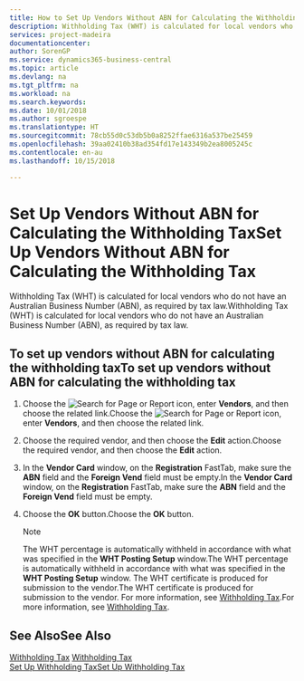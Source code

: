 ```yaml
---
title: How to Set Up Vendors Without ABN for Calculating the Withholding Tax
description: Withholding Tax (WHT) is calculated for local vendors who do not have an Australian Business Number (ABN), as required by tax law.
services: project-madeira
documentationcenter: 
author: SorenGP
ms.service: dynamics365-business-central
ms.topic: article
ms.devlang: na
ms.tgt_pltfrm: na
ms.workload: na
ms.search.keywords: 
ms.date: 10/01/2018
ms.author: sgroespe
ms.translationtype: HT
ms.sourcegitcommit: 78cb55d0c53db5b0a8252ffae6316a537be25459
ms.openlocfilehash: 39aa02410b38ad354fd17e143349b2ea8005245c
ms.contentlocale: en-au
ms.lasthandoff: 10/15/2018

---
```

# <a name="set-up-vendors-without-abn-for-calculating-the-withholding-tax"></a><span data-ttu-id="3c9aa-103">Set Up Vendors Without ABN for Calculating the Withholding Tax</span><span class="sxs-lookup"><span data-stu-id="3c9aa-103">Set Up Vendors Without ABN for Calculating the Withholding Tax</span></span>
<span data-ttu-id="3c9aa-104">Withholding Tax (WHT) is calculated for local vendors who do not have an Australian Business Number (ABN), as required by tax law.</span><span class="sxs-lookup"><span data-stu-id="3c9aa-104">Withholding Tax (WHT) is calculated for local vendors who do not have an Australian Business Number (ABN), as required by tax law.</span></span>  

## <a name="to-set-up-vendors-without-abn-for-calculating-the-withholding-tax"></a><span data-ttu-id="3c9aa-105">To set up vendors without ABN for calculating the withholding tax</span><span class="sxs-lookup"><span data-stu-id="3c9aa-105">To set up vendors without ABN for calculating the withholding tax</span></span>  

1.  <span data-ttu-id="3c9aa-106">Choose the ![Search for Page or Report](../../media/ui-search/search_small.png "Search for Page or Report icon") icon, enter **Vendors**, and then choose the related link.</span><span class="sxs-lookup"><span data-stu-id="3c9aa-106">Choose the ![Search for Page or Report](../../media/ui-search/search_small.png "Search for Page or Report icon") icon, enter **Vendors**, and then choose the related link.</span></span>  
2.  <span data-ttu-id="3c9aa-107">Choose the required vendor, and then choose the **Edit** action.</span><span class="sxs-lookup"><span data-stu-id="3c9aa-107">Choose the required vendor, and then choose the **Edit** action.</span></span>  
3.  <span data-ttu-id="3c9aa-108">In the **Vendor Card** window, on the **Registration** FastTab, make sure the **ABN** field and the **Foreign Vend** field must be empty.</span><span class="sxs-lookup"><span data-stu-id="3c9aa-108">In the **Vendor Card** window, on the **Registration** FastTab, make sure the **ABN** field and the **Foreign Vend** field must be empty.</span></span>  
4.  <span data-ttu-id="3c9aa-109">Choose the **OK** button.</span><span class="sxs-lookup"><span data-stu-id="3c9aa-109">Choose the **OK** button.</span></span>  

    > [!NOTE]  
    >  <span data-ttu-id="3c9aa-110">The WHT percentage is automatically withheld in accordance with what was specified in the **WHT Posting Setup** window.</span><span class="sxs-lookup"><span data-stu-id="3c9aa-110">The WHT percentage is automatically withheld in accordance with what was specified in the **WHT Posting Setup** window.</span></span> <span data-ttu-id="3c9aa-111">The WHT certificate is produced for submission to the vendor.</span><span class="sxs-lookup"><span data-stu-id="3c9aa-111">The WHT certificate is produced for submission to the vendor.</span></span> <span data-ttu-id="3c9aa-112">For more information, see [Withholding Tax](withholding-tax.md).</span><span class="sxs-lookup"><span data-stu-id="3c9aa-112">For more information, see [Withholding Tax](withholding-tax.md).</span></span>  

## <a name="see-also"></a><span data-ttu-id="3c9aa-113">See Also</span><span class="sxs-lookup"><span data-stu-id="3c9aa-113">See Also</span></span>  
 <span data-ttu-id="3c9aa-114">[Withholding Tax](withholding-tax.md) </span><span class="sxs-lookup"><span data-stu-id="3c9aa-114">[Withholding Tax](withholding-tax.md) </span></span>  
 [<span data-ttu-id="3c9aa-115">Set Up Withholding Tax</span><span class="sxs-lookup"><span data-stu-id="3c9aa-115">Set Up Withholding Tax</span></span>](how-to-set-up-withholding-tax.md)

